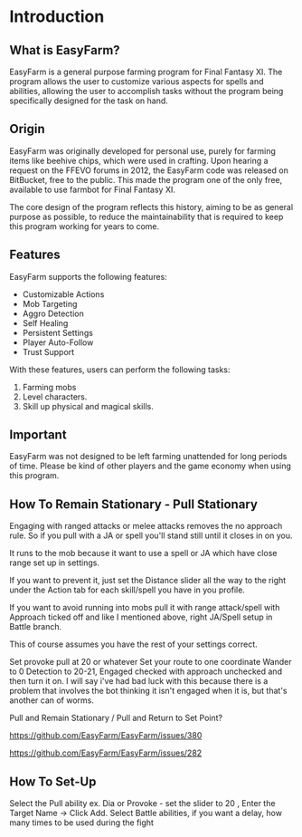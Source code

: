 # Introduction

## What is EasyFarm?

EasyFarm is a general purpose farming program for Final Fantasy XI. The program allows the user to customize various aspects for spells and abilities, allowing the user to accomplish tasks without the program being specifically designed for the task on hand.

## Origin

EasyFarm was originally developed for personal use, purely for farming items like beehive chips, which were used in crafting. Upon hearing a request on the FFEVO forums in 2012, the EasyFarm code was released on BitBucket, free to the public. This made the program one of the only free, available to use farmbot for Final Fantasy XI. 

The core design of the program reflects this history, aiming to be as general purpose as possible, to reduce the maintainability that is required to keep this program working for years to come.

## Features

EasyFarm supports the following features: 

* Customizable Actions
* Mob Targeting
* Aggro Detection
* Self Healing
* Persistent Settings
* Player Auto-Follow
* Trust Support

With these features, users can perform the following tasks: 

1. Farming mobs
2. Level characters. 
3. Skill up physical and magical skills. 

## Important

EasyFarm was not designed to be left farming unattended for long periods of time. Please be kind of other players and the game economy when using this program. 

## How To Remain Stationary - Pull Stationary

Engaging with ranged attacks or melee attacks removes the no approach rule. So if you pull with a JA or spell you'll stand still until it closes in on you.

 It runs to the mob because it want to use a spell or JA which have close range set up in settings.

 If you want to prevent it, just set the Distance slider all the way to the right under the Action tab for each skill/spell you have in you     profile.

 If you want to avoid running into mobs pull it with range attack/spell with Approach ticked off and like I mentioned above, right JA/Spell setup in Battle branch.

 This of course assumes you have the rest of your settings correct. 
 
 Set provoke pull at 20 or whatever
 Set your route to one coordinate
 Wander to 0 
 Detection to 20-21, Engaged checked with approach unchecked and then turn it on.
 I will say i've had bad luck with this because there is a problem that involves the bot thinking it isn't engaged when it is, but that's another can of worms.
 
Pull and Remain Stationary / Pull and Return to Set Point?

https://github.com/EasyFarm/EasyFarm/issues/380

https://github.com/EasyFarm/EasyFarm/issues/282

## How To Set-Up

Select the Pull ability ex. Dia or Provoke - set the slider to 20 , Enter the Target Name -> Click Add. 
Select Battle abilities, if you want a delay, how many times to be used during the fight

